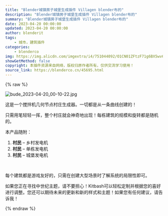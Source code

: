 ```yaml
---
title: "Blender城镇房子城堡生成插件 Villagen blender布的"
description: "Blender城镇房子城堡生成插件 Villagen blender布的"
summary: "Blender城镇房子城堡生成插件 Villagen blender布的"
date: 2023-04-20 00:00:00
updated: 2023-04-20 00:00:00
author: blenderit
tags: 
    - 城市，建筑插件
categories:
    - blenderco
img: https://img.alicdn.com/imgextra/i4/751044092/O1CN01ZFtzF71g6BX5wv6Ex_!!751044092.jpg
showGetMethod: false
copyright: 本插件资源来自网络，版权归原作者所有，仅供交流学习使用！
source_link: https://blenderco.cn/45695.html
---
```


{% raw %}
<p><img class="aligncenter" src="https://img.alicdn.com/imgextra/i4/751044092/O1CN01ZFtzF71g6BX5wv6Ex_!!751044092.jpg" alt="bude_2023-04-20_00-10-22.jpg"></p><p>这是一个搅拌机几何节点村庄生成器。一切都是从一条曲线创建的！</p><p><span>只需用笔轻轻一挥，整个村庄就会神奇地出现！每栋建筑的规模和旋转都是随机的。</span></p><p>本产品随附：</p><ol>
<li><b>村民</b> – 乡村发电机</li>
<li><b>村民</b> – 单栋发电机</li>
<li><b>村民</b> – 城堡发电机</li>
</ol><p> </p><p>每个建筑都是游戏友好的，只需在创建大型场景时了解系统的局限性即可。</p><p>如果您正在寻找中世纪主题，请不要担心！Kitbash可以轻松定制并根据您的喜好进行调整。您还可以期待未来的更新和新的样式和主题！如果您有任何建议，请告诉我！</p>
<div style="display: none">blenderco</div>
{% endraw %}